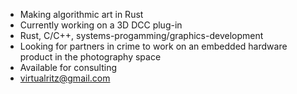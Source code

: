 - Making algorithmic art in Rust
- Currently working on a 3D DCC plug-in
- Rust, C/C++, systems-progamming/graphics-development
- Looking for partners in crime to work on an embedded hardware product in the photography space
- Available for consulting
- virtualritz@gmail.com
